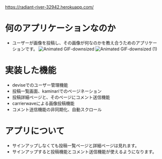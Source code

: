 https://radiant-river-32942.herokuapp.com/

# 何のアプリケーションなのか
- ユーザーが画像を投稿し、その画像が何なのかを教え合うためのアプリケーションです。
![Animated GIF-downsized](https://user-images.githubusercontent.com/66103132/88159037-bafb5800-cc47-11ea-822c-11a13dd64a43.gif)
![Animated GIF-downsized (1)](https://user-images.githubusercontent.com/66103132/88159704-a1a6db80-cc48-11ea-9f87-7e4513ff59fa.gif)

# 実装した機能
- deviseでのユーザー管理機能
- 投稿一覧画面、kaminariでのページネーション
- 投稿詳細ページと、そのページにコメント送信機能
- carrierwaveによる画像投稿機能
- コメント送信機能の非同期化、自動スクロール


# アプリについて
- サインアップしなくても投稿一覧ページと詳細ページは見れます。
- サインアップすると投稿機能とコメント送信機能が使えるようになります。

